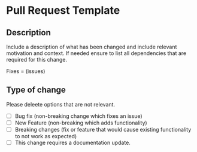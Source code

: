 # Pull Request Template

## Description

Include a description of what has been changed and include relevant motivation and context.
If needed ensure to list all dependencies that are required for this change. 

Fixes = (issues)

## Type of change

Please deleete options that are not relevant. 
 - [ ] Bug fix (non-breaking change which fixes an issue)
 - [ ] New Feature (non-breaking which adds functionality)
 - [ ] Breaking changes (fix or feature that would cause existing functionality to not work as expected)
 - [ ] This change requires a documentation update. 
